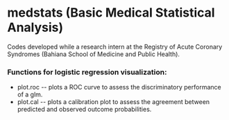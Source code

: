 # medstats (Basic Medical Statistical Analysis)
Codes developed while a research intern at the Registry of Acute Coronary Syndromes (Bahiana School of Medicine and Public Health).

### Functions for logistic regression visualization:
- plot.roc -- plots a ROC curve to assess the discriminatory performance of a glm.
- plot.cal -- plots a calibration plot to assess the agreement between predicted and observed outcome probabilities.
